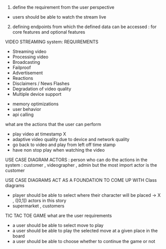 1) define the requirement from the user perspective 
- users should be able to watch the stream live 
2) defining endpoints from which the defined data can be accessed : for core features and optional features 


VIDEO STREAMING system:
REQUIREMENTS
- Streaming video 
- Processing video 
- Broadcasting 
- Failproof 
- Advertisement 
- Reactions 
- Disclaimers / News Flashes 
- Degradation of video quality 
- Multiple device support 




* memory optimizations 
* user behavior 
* api calling 

what are the actions that the user can perform 
- play video at timestamp X
- adaptive video quality due to device  and network quality 
- go back to video and play  from left off time stamp 
- have non stop play when watching the video 


USE CASE DIAGRAM 
ACTORS : person who can do the actions in the system  : customer , videographer , admin
but the most import actor is the customer 

USE CASE DIAGRAMS ACT AS A FOUNDATION TO COME UP WITH Class diagrams 


- player should be able to select where their character will be placed -> X , ([0,1])
 actors in this story 
 - supermarket , customers 


































 TIC TAC TOE GAME
 what are the user requirements 
 - a user should be able to select move to play
 - a user should be able to play the selected move at a given place in the board 
 - a user should be able to choose whether to continue the game or not 



